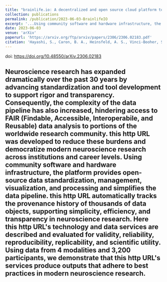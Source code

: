 ```yaml
---
title: "brainlife.io: A decentralized and open source cloud platform to support neuroscience research"
collection: publications
permalink: /publication/2023-06-03-BrainlifeIO
excerpt: '...Using community software and hardware infrastructure, the platform provides open-source data standardization, management, visualization, and processing and simplifies the data pipeline. this http URL automatically tracks the provenance history of thousands of data objects, supporting simplicity, efficiency, and transparency in neuroscience research. Here this http URLs technology and data services are described and evaluated for validity, reliability, reproducibility, replicability, and scientific utility...'
date: 2023-06-03
venue: 'arXiv'
paperurl: 'https://arxiv.org/ftp/arxiv/papers/2306/2306.02183.pdf'
citation: 'Hayashi, S., Caron, B. A., Heinsfeld, A. S., Vinci-Booher, S., McPherson, B., Bullock, D. N., ... & Pestilli, F. (2023). brainlife. io: A decentralized and open source cloud platform to support neuroscience research. <i>ArXiv</i>.Current Research in Neurobiology, revision under review, https://doi.org/10.48550/arXiv.2306.02183'
---
```

doi: https://doi.org/10.48550/arXiv.2306.02183

Neuroscience research has expanded dramatically over the past 30 years by advancing standardization and tool development to support rigor and transparency. Consequently, the complexity of the data pipeline has also increased, hindering access to FAIR (Findable, Accessible, Interoperabile, and Reusable) data analysis to portions of the worldwide research community. this http URL was developed to reduce these burdens and democratize modern neuroscience research across institutions and career levels. Using community software and hardware infrastructure, the platform provides open-source data standardization, management, visualization, and processing and simplifies the data pipeline. this http URL automatically tracks the provenance history of thousands of data objects, supporting simplicity, efficiency, and transparency in neuroscience research. Here this http URL's technology and data services are described and evaluated for validity, reliability, reproducibility, replicability, and scientific utility. Using data from 4 modalities and 3,200 participants, we demonstrate that this http URL's services produce outputs that adhere to best practices in modern neuroscience research.
---

